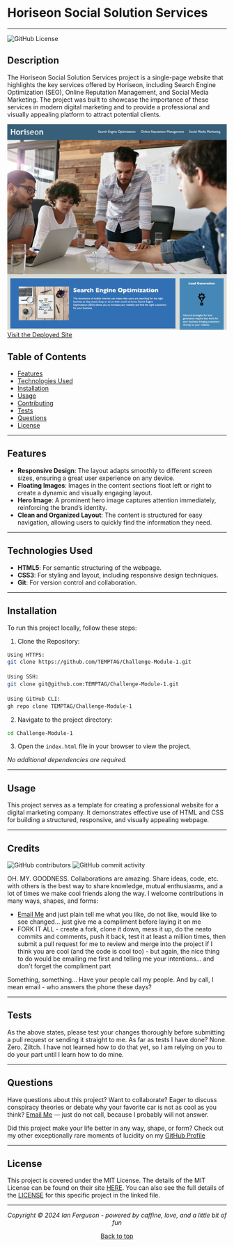 ## <a name="top"></a>

# Horiseon Social Solution Services
---

![GitHub License](https://img.shields.io/github/license/TEMPTAG/Challenge-Module-1?label=License)

## Description 

The Horiseon Social Solution Services project is a single-page website that highlights the key services offered by Horiseon, including Search Engine Optimization (SEO), Online Reputation Management, and Social Media Marketing. The project was built to showcase the importance of these services in modern digital marketing and to provide a professional and visually appealing platform to attract potential clients.

![Horiseon Website Screenshot](/assets/images/horiseonScreenshot.jpg)
[Visit the Deployed Site](https://temptag.github.io/Challenge-Module-1/)

## Table of Contents
- [Features](#features)
- [Technologies Used](#technologies-used)
- [Installation](#installation)
- [Usage](#usage)
- [Contributing](#contributing)
- [Tests](#tests)
- [Questions](#questions)
- [License](#license)

---

## Features

- **Responsive Design**: The layout adapts smoothly to different screen sizes, ensuring a great user experience on any device.
- **Floating Images**: Images in the content sections float left or right to create a dynamic and visually engaging layout.
- **Hero Image**: A prominent hero image captures attention immediately, reinforcing the brand’s identity.
- **Clean and Organized Layout**: The content is structured for easy navigation, allowing users to quickly find the information they need.

---

## Technologies Used

- **HTML5**: For semantic structuring of the webpage.
- **CSS3**: For styling and layout, including responsive design techniques.
- **Git**: For version control and collaboration.

---

## Installation
To run this project locally, follow these steps:

1. Clone the Repository:
```bash
Using HTTPS:
git clone https://github.com/TEMPTAG/Challenge-Module-1.git

Using SSH:
git clone git@github.com:TEMPTAG/Challenge-Module-1.git

Using GitHub CLI:
gh repo clone TEMPTAG/Challenge-Module-1
```
2. Navigate to the project directory:
```bash
cd Challenge-Module-1
```

3. Open the `index.html` file in your browser to view the project.

_No additional dependencies are required._

---

## Usage 

This project serves as a template for creating a professional website for a digital marketing company. It demonstrates effective use of HTML and CSS for building a structured, responsive, and visually appealing webpage.

---

## Credits

![GitHub contributors](https://img.shields.io/github/contributors/TEMPTAG/Challenge-Module-1?color=green) ![GitHub commit activity](https://img.shields.io/github/commit-activity/t/TEMPTAG/Challenge-Module-1)

OH. MY. GOODNESS. Collaborations are amazing. Share ideas, code, etc. with others is the best way to share knowledge, mutual enthusiasms, and a lot of times we make cool friends along the way. I welcome contributions in many ways, shapes, and forms:

- [Email Me](mailto:iansterlingferguson@gmail.com) and just plain tell me what you like, do not like, would like to see changed... just give me a compliment before laying it on me
- FORK IT ALL - create a fork, clone it down, mess it up, do the neato commits and comments, push it back, test it at least a million times, then submit a pull request for me to review and merge into the project if I think you are cool (and the code is cool too) - but again, the nice thing to do would be emailing me first and telling me your intentions... and don't forget the compliment part

Something, something... Have your people call my people. And by call, I mean email - who answers the phone these days?

---

## Tests

As the above states, please test your changes thoroughly before submitting a pull request or sending it straight to me. As far as tests I have done? None. Zero. Ziltch. I have not learned how to do that yet, so I am relying on you to do your part until I learn how to do mine.

---

## Questions

Have questions about this project? Want to collaborate? Eager to discuss conspiracy theories or debate why your favorite car is not as cool as you think? [Email Me](mailto:iansterlingferguson@gmail.com) — just do not call, because I probably will not answer.

Did this project make your life better in any way, shape, or form? Check out my other exceptionally rare moments of lucidity on my [GitHub Profile](https://github.com/TEMPTAG)

---

## License

This project is covered under the MIT License. The details of the MIT License can be found on their site [HERE](https://opensource.org/licenses/MIT). You can also see the full details of the [LICENSE](./LICENSE) for this specific project in the linked file.

---

<div align="center">
<em>Copyright © 2024 Ian Ferguson - powered by caffine, love, and a little bit of fun</em>

[Back to top](#top)

</div>
